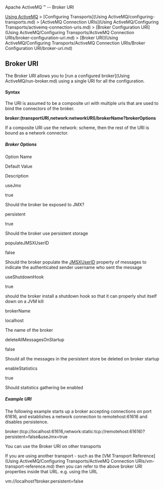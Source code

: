 Apache ActiveMQ ™ -- Broker URI 

[Using ActiveMQ](using-activemq.md) > [Configuring Transports](Using ActiveMQ/configuring-transports.md) > [ActiveMQ Connection URIs](Using ActiveMQ/Configuring Transports/activemq-connection-uris.md) > [Broker Configuration URI](Using ActiveMQ/Configuring Transports/ActiveMQ Connection URIs/broker-configuration-uri.md) > [Broker URI](Using ActiveMQ/Configuring Transports/ActiveMQ Connection URIs/Broker Configuration URI/broker-uri.md)


Broker URI
----------

The Broker URI allows you to [run a configured broker](Using ActiveMQ/run-broker.md) using a single URI for all the configuration.

#### Syntax

The URI is assumed to be a composite uri with multiple uris that are used to bind the connectors of the broker.

**broker:(transportURI,network:networkURI)/brokerName?brokerOptions**

If a composite URI use the network: scheme, then the rest of the URI is bound as a network connector.

##### Broker Options

Option Name

Default Value

Description

useJmx

true

Should the broker be exposed to JMX?

persistent

true

Should the broker use persistent storage

populateJMSXUserID

false

Should the broker populate the [JMSXUserID](FeaturesFeatures/Features/jmsxuserid.md) property of messages to indicate the authenticated sender username who sent the message

useShutdownHook

true

should the broker install a shutdown hook so that it can properly shut itself down on a JVM kill

brokerName

localhost

The name of the broker

deleteAllMessagesOnStartup

false

Should all the messages in the persistent store be deleted on broker startup

enableStatistics

true

Should statistics gathering be enabled

##### Example URI

The following example starts up a broker accepting connections on port 61616, and establishes a network connection to remotehost:61616 and disables persistence.

broker:(tcp://localhost:61616,network:static:tcp://remotehost:61616)?persistent=false&useJmx=true

You can use the Broker URI on other transports

If you are using another transport - such as the [VM Transport Reference](Using ActiveMQ/Configuring Transports/ActiveMQ Connection URIs/vm-transport-reference.md) then you can refer to the above broker URI properties inside that URL. e.g. using the URL

vm://localhost?broker.persistent=false

